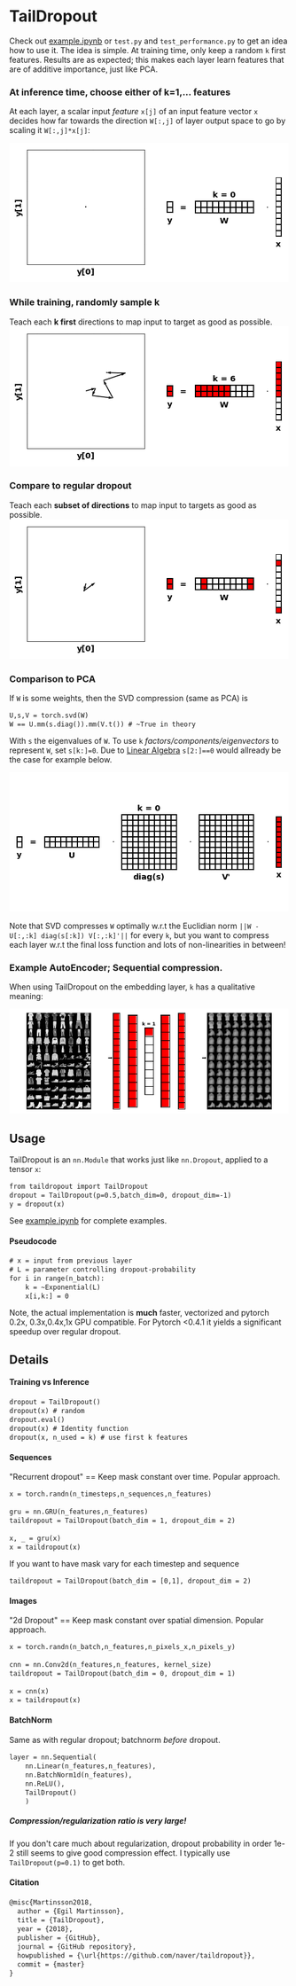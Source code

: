 # TailDropout

Check out [example.ipynb](example.ipynb) or `test.py` and `test_performance.py` to get an idea how to use it. The idea is simple. At training time, only keep a random `k` first features. Results are as expected; this makes each layer learn features that are of additive importance, just like PCA.

### At inference time, choose either of k=1,... features
At each layer, a scalar input *feature* `x[j]` of an input feature vector `x` decides how far towards the direction `W[:,j]` of layer output space to go by scaling it `W[:,j]*x[j]`:

![](./_figs/taildropout.gif)
### While training, randomly sample k
Teach each **k first** directions to map input to target as good as possible.
![](./_figs/taildropout_random.gif)
### Compare to regular dropout
Teach each **subset of directions** to map input to targets as good as possible.
![](./_figs/dropout.gif)

### Comparison to PCA
If `W` is some weights, then the SVD compression (same as PCA) is

```
U,s,V = torch.svd(W)
W == U.mm(s.diag()).mm(V.t()) # ~True in theory
```
With `s` the eigenvalues of `W`. To use `k` *factors/components/eigenvectors* to represent `W`, set `s[k:]=0`. Due to [Linear Algebra](https://en.wikipedia.org/wiki/Singular_value_decomposition) `s[2:]==0` would allready be the case for example below. 

![](./_figs/svd.gif)

Note that SVD compresses `W` optimally w.r.t the Euclidian norm `||W - U[:,:k] diag(s[:k]) V[:,:k]'||` for every `k`, but you want to compress each layer w.r.t the final loss function and lots of non-linearities in between!

### Example AutoEncoder; Sequential compression.
When using TailDropout on the embedding layer, `k` has a qualitative meaning:

![](./_figs/ae.gif)

## Usage
TailDropout is an `nn.Module` that works just like `nn.Dropout`, applied to a tensor `x`: 
```
from taildropout import TailDropout
dropout = TailDropout(p=0.5,batch_dim=0, dropout_dim=-1)
y = dropout(x)
```
See [example.ipynb](example.ipynb) for complete examples.

#### Pseudocode
```
# x = input from previous layer
# L = parameter controlling dropout-probability
for i in range(n_batch):
    k = ~Exponential(L)
    x[i,k:] = 0 
```
Note, the actual implementation is **much** faster, vectorized and pytorch 0.2x, 0.3x,0.4x,1x GPU compatible. For Pytorch <0.4.1 it yields a significant speedup over regular dropout.

## Details
#### Training vs Inference
```
dropout = TailDropout()
dropout(x) # random
dropout.eval() 
dropout(x) # Identity function
dropout(x, n_used = k) # use first k features 
```

#### Sequences
"Recurrent dropout" == Keep mask constant over time. Popular approach.
```
x = torch.randn(n_timesteps,n_sequences,n_features)

gru = nn.GRU(n_features,n_features)
taildropout = TailDropout(batch_dim = 1, dropout_dim = 2)

x, _ = gru(x)
x = taildropout(x)
```
If you want to have mask vary for each timestep and sequence
```
taildropout = TailDropout(batch_dim = [0,1], dropout_dim = 2)
```

#### Images
"2d Dropout" == Keep mask constant over spatial dimension. Popular approach.
```
x = torch.randn(n_batch,n_features,n_pixels_x,n_pixels_y)

cnn = nn.Conv2d(n_features,n_features, kernel_size)
taildropout = TailDropout(batch_dim = 0, dropout_dim = 1)

x = cnn(x)
x = taildropout(x)
```

#### BatchNorm
Same as with regular dropout; batchnorm *before* dropout.
```
layer = nn.Sequential(
    nn.Linear(n_features,n_features),
    nn.BatchNorm1d(n_features),
    nn.ReLU(),
    TailDropout()
    )
```

##### Compression/regularization ratio is very large!
If you don't care much about regularization, dropout probability in order 1e-2 still 
seems to give good compression effect. I typically use `TailDropout(p=0.1)` to get both. 

#### Citation
```
@misc{Martinsson2018,
  author = {Egil Martinsson},
  title = {TailDropout},
  year = {2018},
  publisher = {GitHub},
  journal = {GitHub repository},
  howpublished = {\url{https://github.com/naver/taildropout}},
  commit = {master}
}
```
